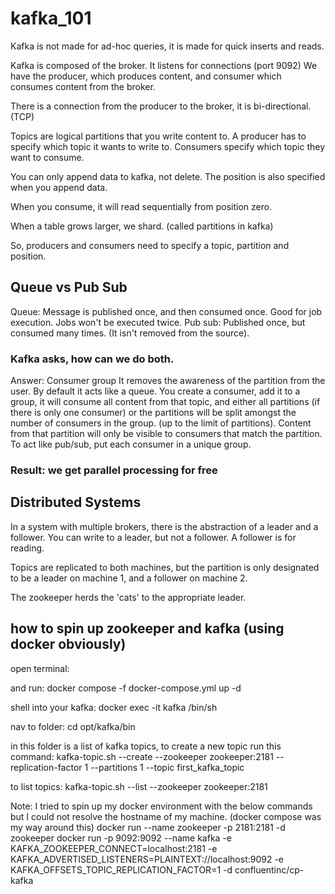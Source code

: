 # kafka_101

Kafka is not made for ad-hoc queries, it is made for quick inserts and reads.

Kafka is composed of the broker. It listens for connections (port 9092) 
We have the producer, which produces content, and consumer which consumes content from the broker.

There is a connection from the producer to the broker, it is bi-directional. (TCP)

Topics are logical partitions that you write content to. A producer has to specify which topic it wants to write to.
Consumers specify which topic they want to consume.

You can only append data to kafka, not delete.
The position is also specified when you append data.

When you consume, it will read sequentially from position zero. 

When a table grows larger, we shard. (called partitions in kafka)

So, producers and consumers need to specify a topic, partition and position. 

## Queue vs Pub Sub

Queue: Message is published once, and then consumed once. Good for job execution. Jobs won't be executed twice.
Pub sub: Published once, but consumed many times. (It isn't removed from the source). 

### Kafka asks, how can we do both.
Answer: Consumer group 
It removes the awareness of the partition from the user. 
By default it acts like a queue.
You create a consumer, add it to a group, it will consume all content from that topic, and either all partitions (if there is only one consumer) or the partitions will be split amongst the number of consumers in the group. (up to the limit of partitions).
Content from that partition will only be visible to consumers that match the partition.
To act like pub/sub, put each consumer in a unique group.

### Result: we get parallel processing for free

## Distributed Systems

In a system with multiple brokers, there is the abstraction of a leader and a follower.
You can write to a leader, but not a follower. A follower is for reading.

Topics are replicated to both machines, but the partition is only designated to be a leader on machine 1, and a follower on machine 2.

The zookeeper herds the 'cats' to the appropriate leader.

## how to spin up zookeeper and kafka (using docker obviously)

open terminal:

and run: docker compose -f docker-compose.yml up -d 

shell into your kafka:
docker exec -it kafka /bin/sh 

nav to folder:
cd opt/kafka/bin

in this folder is a list of kafka topics, to create a new topic run this command:
kafka-topic.sh --create --zookeeper zookeeper:2181 --replication-factor 1 --partitions 1 --topic first_kafka_topic

to list topics:
kafka-topic.sh --list --zookeeper zookeeper:2181 


Note: I tried to spin up my docker environment with the below commands but I could not resolve the hostname of my machine. (docker compose was my way around this)
docker run --name zookeeper  -p 2181:2181 -d zookeeper
docker run -p 9092:9092 --name kafka  -e KAFKA_ZOOKEEPER_CONNECT=localhost:2181 -e KAFKA_ADVERTISED_LISTENERS=PLAINTEXT://localhost:9092 -e KAFKA_OFFSETS_TOPIC_REPLICATION_FACTOR=1 -d confluentinc/cp-kafka 

